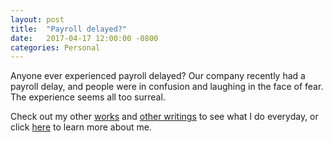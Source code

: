 ```yaml
---
layout: post
title:  "Payroll delayed?"
date:   2017-04-17 12:00:00 -0800
categories: Personal
---
```

Anyone ever experienced payroll delayed? Our company recently had a payroll delay, and people were in confusion and laughing in the face of fear. The experience seems all too surreal.

Check out my other [works][business] and [other writings][blogs]  to see what I do everyday, or click [here][about] to learn more about me.

[blogs]: http://vincetallica.github.io/blogs
[about]: http://vincetallica.github.io/about
[business]:   https://vpakwong.github.io/
